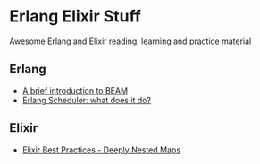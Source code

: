 # Erlang Elixir Stuff
Awesome  Erlang and Elixir reading, learning and practice material

## Erlang
- [A brief introduction to BEAM](https://www.erlang.org/blog/a-brief-beam-primer/)
- [Erlang Scheduler: what does it do?](./erlang/scheduler.md)
## Elixir
- [Elixir Best Practices - Deeply Nested Maps](https://dockyard.com/blog/2016/02/01/elixir-best-practices-deeply-nested-maps)